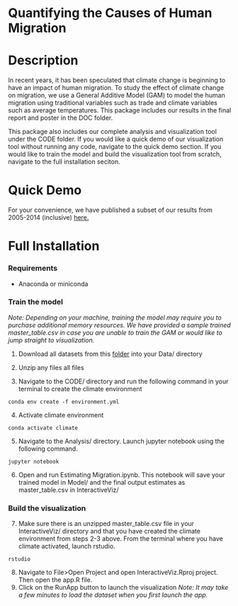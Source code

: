 # Quantifying the Causes of Human Migration

# Description
In recent years, it has been speculated that climate change is beginning to have an impact of human migration. To study the effect of climate change on migration, we use a General Additive Model (GAM) to model the human migration using traditional variables such as trade and climate variables such as average temperatures. This package includes our results in the final report and poster in the DOC folder. 

This package also includes our complete analysis and visualization tool under the CODE folder. If you would like a quick demo of our visualization tool without running any code, navigate to the quick demo section. If you would like to train the model and build the visualization tool from scratch, navigate to the full installation seciton.

# Quick Demo
For your convenience, we have published a subset of our results from 2005-2014 (inclusive) [here.](https://migration-flow-visualization.shinyapps.io/6242_visualization/)

# Full Installation
### Requirements
- Anaconda or miniconda

### Train the model
*Note: Depending on your machine, training the model may require you to purchase additional memory resources. We have provided a sample trained master_table.csv in case you are unable to train the GAM or would like to jump straight to visualization.*

1. Download all datasets from this [folder](https://github.com/APWright/6242Project/tree/master/Data/CleanData) into your Data/ directory

2. Unzip any files all files

3. Navigate to the CODE/ directory and run the following command in your terminal to create the climate environment
```
conda env create -f environment.yml
```
4. Activate climate environment
```
conda activate climate
```
5. Navigate to the Analysis/ directory. Launch jupyter notebook using the following command.
```
jupyter notebook
```
6. Open and run Estimating Migration.ipynb. This notebook will save your trained model in Model/ and the final output estimates as master_table.csv in InteractiveViz/


### Build the visualization
7. Make sure there is an unzipped master_table.csv file in your InteractiveViz/ directory and that you have created the climate environment from steps 2-3 above. From the terminal where you have climate activated, launch rstudio.
```
rstudio
```
8. Navigate to File>Open Project and open InteractiveViz.Rproj project. Then open the app.R file.
9. Click on the RunApp button to launch the visualization
*Note: It may take a few minutes to load the dataset when you first launch the app.*
